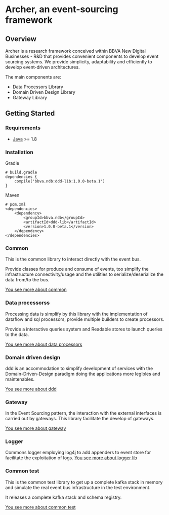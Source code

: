 Archer, an event-sourcing framework
===================================

## Overview

Archer is a research framework conceived within BBVA New Digital Businesses - R&D that provides convenient components to develop event sourcing systems. We provide simplicity, adaptability and efficiently to develop event-driven architectures.


The main components are:

 * Data Processors Library
 * Domain Driven Design Library
 * Gateway Library
 


Getting Started
---------------

### Requirements

* [Java](https://www.java.com) >= 1.8

### Installation

Gradle
```text/plain
# build.gradle
dependencies {
	compile('bbva.ndb:ddd-lib:1.0.0-beta.1')
}
```

Maven
```text/plain
# pom.xml
<dependencies>
    <dependency>
        <groupId>bbva.ndb</groupId>
        <artifactId>ddd-lib</artifactId>
        <version>1.0.0-beta.1</version>
    </dependency>
</dependencies>
```


### Common

This is the common library to interact directly with the event bus. 

Provide classes for produce and consume of events, too  simplify the infrastructure connectivity/usage and the utilities to serialize/deserialize the data from/to the bus.

[You see more about common](archer-common-lib/README.md)

### Data processorss

Processing data is simplify by this library with the implementation of dataflow and sql processors, provide multiple builders to create processors. 

Provide a interactive queries system and Readable stores to launch queries to the data.

[You see more about data processors](archer-data-processors-lib/README.md)

### Domain driven design

ddd is an accommodation to simplify development of services with the Domain-Driven-Design paradigm  doing the applications more legibles and maintenables.

[You see more about ddd](archer-ddd-lib/README.md)

### Gateway

In the Event Sourcing pattern, the interaction with the external interfaces is carried out by gateways. This library facilitate the develop of gateways.

[You see more about gateway](archer-gateway-lib/README.md)

### Logger

Commons logger employing log4j to add appenders to event store for facilitate the exploitation of logs.
[You see more about logger lib](archer-log-lib/README.md)
### Common test

This is the common test library to get up a complete kafka stack in memory and simulate the real event bus infrastructure in the test environment.

It releases a complete kafka stack and schema registry.

[You see more about common test](archer-common-test-lib/README.md)
